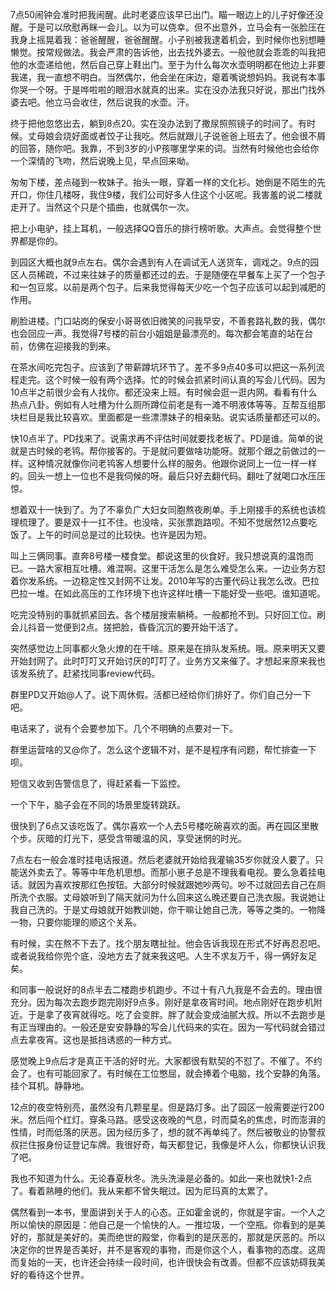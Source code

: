 7点50闹钟会准时把我闹醒。此时老婆应该早已出门。瞄一眼边上的儿子好像还没醒。于是可以欣慰再眯一会儿。以为可以侥幸。但不出意外，立马会有一张脸压在我身上摇晃着我：爸爸醒醒，爸爸醒醒。小子别被我逮着机会，到时候你也别想睡懒觉。按常规做法。我会严肃的告诉他，出去找外婆去。一般他就会乖乖的叫我把他的水壶递给他，然后自己穿上鞋出门。至于为什么每次水壶明明都在他边上非要我递，我一直想不明白。当然偶尔，他会坐在床边，瘪着嘴说想妈妈。我说有本事你哭一个呀。于是哗啦啦的眼泪水就真的出来。实在没办法我只好说，那出门找外婆去吧。他立马会收住，然后说我的水壶。汗。

终于把他忽悠出去，躺到8点20。实在没办法到了撒尿照照镜子的时间了。有时候。丈母娘会烧好面或者饺子让我吃。然后就跟儿子说爸爸上班去了。他会很不屑的回答，随你吧。我靠，不到3岁的小P孩哪里学来的词。当然有时候他也会给你一个深情的飞吻，然后说晚上见，早点回来呦。

匆匆下楼，差点碰到一枚妹子。抬头一眼，穿着一样的文化衫。她倒是不陌生的先开口，你住几楼呀，我住9楼，我们公司好多人住这个小区呢。我害羞的说二楼就走开了。当然这个只是个插曲，也就偶尔一次。

把上小电驴，挂上耳机，一般选择QQ音乐的排行榜听歌。大声点。会觉得整个世界都是你的。

到园区大概也就9点左右。偶尔会遇到有人在调试无人送货车，调戏之。9点的园区人员稀疏，不过来往妹子的质量都还过的去。于是随便在早餐车上买了一个包子和一包豆浆。以前是两个包子。后来我觉得每天少吃一个包子应该可以起到减肥的作用。

刷脸进楼。门口站岗的保安小哥哥依旧微笑的问我早安，不善套路礼数的我，偶尔也会回应一声。我觉得7号楼的前台小姐姐是最漂亮的。每次都会笔直的站在台前，仿佛在迎接我的到来。

在茶水间吃完包子。应该到了带薪蹲坑环节了。差不多9点40多可以把这一系列流程走完。这个时候一般有两个选择。忙的时候会抓紧时间认真的写会儿代码。因为10点半之前很少会有人找你。都还没来上班。有时候会逛一逛内网。看看有什么热点八卦。例如有人吐槽为什么厕所蹲位前老是有一滩不明液体等等。互帮互组那块栏目是我比较喜欢。里面都是一些漂漂妹子的相亲贴。说实话质量都还可以的。

快10点半了。PD找来了。说需求再不评估时间就要找老板了。PD是谁。简单的说就是古时候的老鸨。帮你接客的。于是就问要做啥功能呀。就那个跟之前做过的一样。这种情况就像你问老鸨客人想要什么样的服务。他跟你说同上一位一样一样的。回头一想上一位也不是我伺候的呀。最后只好去翻代码。翻吐了就喝口水压压惊。

想着双十一快到了。为了不辜负广大妇女同胞熬夜刷单。手上刚接手的系统也该梳理梳理了。要是双十一扛不住。也没啥，买张票跑路呗。不知不觉居然12点要吃饭了。上午的时间总是过的比较快。也许是因为短。

叫上三俩同事。直奔8号楼一楼食堂。都说这里的伙食好。我只想说真的温饱而已。一路大家相互吐槽。难混啊。这里干活怎么是怎么难受怎么来。一边业务方怼着你发系统。一边稳定性又封网不让发。2010年写的古董代码让我怎么改。巴拉巴拉一堆。在如此高压的工作环境下也许这样吐槽一下能好受一些吧。谁知道呢。

吃完没特别的事就抓紧回去。各个楼层搜索躺椅。一般都抢不到。只好回工位。刷会儿抖音一觉便到2点。搓把脸，昏昏沉沉的要开始干活了。

突然感觉边上同事都火急火燎的在干啥。原来是在排队发系统。哦。原来明天又要开始封网了。此时叮叮又开始讨厌的叮叮了。业务方又来催了。才想起来原来我也该发系统了。赶紧找同事review代码。

群里PD又开始@人了。说下周休假。活都已经给你们排好了。你们自己分一下吧。

电话来了，说有个会要参加下。几个不明确的点要对一下。

群里运营啥的又@你了。怎么这个逻辑不对，是不是程序有问题，帮忙排查一下呗。

短信又收到告警信息了，得赶紧看一下监控。

一个下午，脑子会在不同的场景里旋转跳跃。

很快到了6点又该吃饭了。偶尔喜欢一个人去5号楼吃碗喜欢的面。再在园区里散个步。灰暗的灯光下，感受含带暖温的风，享受迷惘的时光。

7点左右一般会准时挂电话报道。然后老婆就开始给我灌输35岁你就没人要了。只能送外卖去了。等等中年危机思想。而那小崽子总是不理我看电视。要么急着挂电话。就因为喜欢按那红色按钮。大部分时候就跟她吵两句。吵不过就回去自己在厕所洗个衣服。丈母娘听到了隔天就问为什么回来这么晚还要自己洗衣服。我说她让我自己洗的。于是丈母娘就开始教训她，你干嘛让她自己洗，等等之类的。一物降一物，只要你能理的顺这个关系。

有时候，实在熬不下去了。找个朋友瞎扯扯。他会告诉我现在形式不好再忍忍吧。或者说我给你兜个底，没地方去了就来我这吧。人生不求友万千，得一俩好友足矣。

和同事一般说好的8点半去二楼跑步机跑步。不过十有八九我是不会去的。理由很充分。因为每次去跑步跑完刚好9点多。刚好是拿夜宵时间。地点刚好在跑步机附近。于是拿了夜宵就得吃。吃了会变胖。胖了就会变成油腻大叔。所以不去跑步是有正当理由的。一般还是安安静静的写会儿代码来的实在。因为一写代码就会错过点去拿夜宵。这也是抵挡诱惑的一种方式。

感觉晚上9点后才是真正干活的好时光。大家都很有默契的不怼了。不催了。不约会了。也有可能回家了。有时候在工位憋屈，就会捧着个电脑，找个安静的角落。挂个耳机。静静地。

12点的夜空特别亮，虽然没有几颗星星。但是路灯多。出了园区一般需要逆行200米。然后闯个红灯。穿条马路。感受这夜晚的气息，时而莫名的焦虑，时而澎湃的性情，时而低落的厌恶。因为经历多了，想的就不再单纯了。然后被敬业的协警叔叔拦住报身份证登记车牌。我很好奇，每天都登记，我像是坏人么，你都快认识我了吧。

我也不知道为什么。无论春夏秋冬。洗头洗澡是必备的。如此一来也就快1-2点了。看着熟睡的他们。我从来都不曾失眠过。因为尼玛真的太累了。

偶然看到一本书，里面讲到关于人的心态。正如霍金说的，你就是宇宙。一个人之所以愉快的原因是：他自己是一个愉快的人。一推垃圾，一个空瓶。你看到的是美好的，那就是美好的。美而绝世的殿堂，你看到的是厌恶的，那就是厌恶的。所以决定你的世界是否美好，并不是客观的事物，而是你这个人，看事物的态度。这周而复始的一天，也许还会持续一段时间，也许很快会有改善。但都不应该妨碍我美好的看待这个世界。
